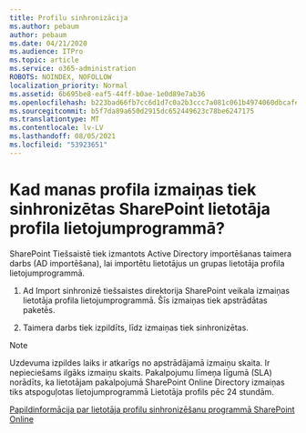 ```yaml
---
title: Profilu sinhronizācija
ms.author: pebaum
author: pebaum
ms.date: 04/21/2020
ms.audience: ITPro
ms.topic: article
ms.service: o365-administration
ROBOTS: NOINDEX, NOFOLLOW
localization_priority: Normal
ms.assetid: 6b695be8-eaf5-44ff-b0ae-1e0d89e7ab36
ms.openlocfilehash: b223bad66fb7cc6d1d7c0a2b3ccc7a081c061b4974060dbcafec84dfb24eb782
ms.sourcegitcommit: b5f7da89a650d2915dc652449623c78be6247175
ms.translationtype: MT
ms.contentlocale: lv-LV
ms.lasthandoff: 08/05/2021
ms.locfileid: "53923651"
---
```

# <a name="when-do-my-profile-changes-sync-to-the-sharepoint-user-profile-application"></a>Kad manas profila izmaiņas tiek sinhronizētas SharePoint lietotāja profila lietojumprogrammā?

SharePoint Tiešsaistē tiek izmantots Active Directory importēšanas taimera darbs (AD importēšana), lai importētu lietotājus un grupas lietotāja profila lietojumprogrammā. 
  
1. Ad Import sinhronizē tiešsaistes direktorija SharePoint veikala izmaiņas lietotāja profila lietojumprogrammā. Šīs izmaiņas tiek apstrādātas paketēs.
    
2. Taimera darbs tiek izpildīts, līdz izmaiņas tiek sinhronizētas.
    
> [!NOTE]
> Uzdevuma izpildes laiks ir atkarīgs no apstrādājamā izmaiņu skaita. Ir nepieciešams ilgāks izmaiņu skaits. Pakalpojumu līmeņa līgumā (SLA) norādīts, ka lietotājam pakalpojumā SharePoint Online Directory izmaiņas tiks atspoguļotas lietojumprogrammā Lietotāja profils pēc 24 stundām. 
  
[Papildinformācija par lietotāja profilu sinhronizēšanu programmā SharePoint Online](https://go.microsoft.com/fwlink/?linkid=875671)
  


